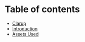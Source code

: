 # Table of contents

* [Clarup](README.md)
* [Introduction](introduction.md)
* [Assets Used](assets-used.md)

